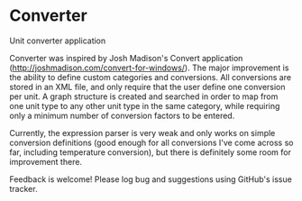 Converter
=========

Unit converter application

Converter was inspired by Josh Madison's Convert application (http://joshmadison.com/convert-for-windows/).  The major improvement is the ability to define custom categories and conversions.  All conversions are stored in an XML file, and only require that the user define one conversion per unit.  A graph structure is created and searched in order to map from one unit type to any other unit type in the same category, while requiring only a minimum number of conversion factors to be entered.

Currently, the expression parser is very weak and only works on simple conversion definitions (good enough for all conversions I've come across so far, including temperature conversion), but there is definitely some room for improvement there.

Feedback is welcome!  Please log bug and suggestions using GitHub's issue tracker.